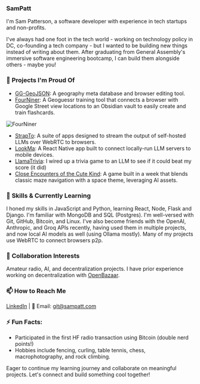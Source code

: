 ### SamPatt

I'm Sam Patterson, a software developer with experience in tech startups and non-profits.

I've always had one foot in the tech world - working on technology policy in DC, co-founding a tech company - but I wanted to be building new things instead of writing about them. After graduating from General Assembly's immersive software engineering bootcamp, I can build them alongside others - maybe you!

### 🔭 **Projects I'm Proud Of**

  - [GG-GeoJSON](https://github.com/SamPatt/gg-geojson): A geography meta database and browser editing tool.
  - [FourNiner](https://github.com/SamPatt/FourNiner): A Geoguessr training tool that connects a browser with Google Street view locations to an Obsidian vault to easily create and train flashcards.

![FourNiner](https://cdn.jsdelivr.net/gh/sampatt/media@main/gifs/fourniner_example.gif)    
  
  - [StrapTo](https://github.com/SamPatt/strapto-server): A suite of apps designed to stream the output of self-hosted LLMs over WebRTC to browsers.
  - [LookMa](https://github.com/SamPatt/lookma): A React Native app built to connect locally-run LLM servers to mobile devices.
  - [LlamaTrivia](https://youtu.be/itk5oz_f27M?si=YXh4irrNuVmh1Brv): I wired up a trivia game to an LLM to see if it could beat my score (it did)
  - [Close Encounters of the Cute Kind](https://github.com/SamPatt/close-encounters-of-the-cute-kind): A game built in a week that blends classic maze navigation with a space theme, leveraging AI assets.

### 🌱 **Skills & Currently Learning** 
I honed my skills in JavaScript and Python, learning React, Node, Flask and Django. I'm familiar with MongoDB and SQL (Postgres). I'm well-versed with Git, GitHub, Bitcoin, and Linux. I've also become friends with the OpenAI, Anthropic, and Groq APIs recently, having used them in multiple projects, and now local AI models as well (using Ollama mostly). Many of my projects use WebRTC to connect browsers p2p.

### 👯 **Collaboration Interests** 
Amateur radio, AI, and decentralization projects. I have prior experience working on decentralization with [OpenBazaar](https://github.com/OpenBazaar).

### 📫 **How to Reach Me** 
[LinkedIn](https://www.linkedin.com/in/sampatt-dev/) | 📧 Email: [git@sampatt.com](mailto:git@sampatt.com)


### ⚡ **Fun Facts**: 
  - Participated in the first HF radio transaction using Bitcoin (double nerd points!)
  - Hobbies include fencing, curling, table tennis, chess, macrophotography, and rock climbing.

Eager to continue my learning journey and collaborate on meaningful projects. Let's connect and build something cool together!
